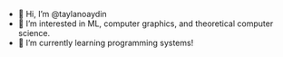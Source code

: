 - 👋 Hi, I’m @taylanoaydin
- 👀 I’m interested in ML, computer graphics, and theoretical computer science.
- 🌱 I’m currently learning programming systems!

<!---
taylanoaydin/taylanoaydin is a ✨ special ✨ repository because its `README.md` (this file) appears on your GitHub profile.
You can click the Preview link to take a look at your changes.
--->
